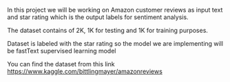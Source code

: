 In this project we will be working on Amazon customer reviews as input text and star rating which is the output labels for sentiment analysis. 

The dataset contains of 2K, 1K for testing and 1K for training purposes.

Dataset is labeled with the star rating so the model we are implementing will be fastText supervised learning model

You can find the dataset from this link https://www.kaggle.com/bittlingmayer/amazonreviews
